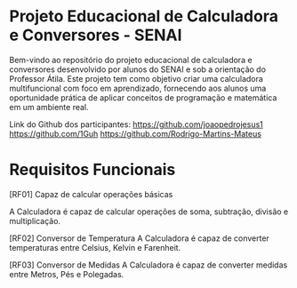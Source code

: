 # Projeto Educacional de Calculadora e Conversores - SENAI

Bem-vindo ao repositório do projeto educacional de calculadora e conversores desenvolvido por alunos do SENAI e sob a orientação do Professor Átila. Este projeto tem como objetivo criar uma calculadora multifuncional com foco em aprendizado, fornecendo aos alunos uma oportunidade prática de aplicar conceitos de programação e matemática em um ambiente real.

Link do Github dos participantes:
https://github.com/joaopedrojesus1
https://github.com/1Guh
https://github.com/Rodrigo-Martins-Mateus

# Requisitos Funcionais

[RF01] Capaz de calcular operações básicas


A Calculadora é capaz de calcular operações de soma, subtração, divisão e multiplicação.

[RF02] Conversor de Temperatura
A Calculadora é capaz de converter temperaturas entre Celsius, Kelvin e Farenheit.

[RF03] Conversor de Medidas
A Calculadora é capaz de converter medidas entre Metros, Pés e Polegadas.


